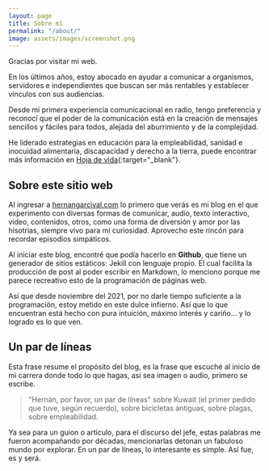 ```yaml
---
layout: page
title: Sobre mí
permalink: "/about/"
image: assets/images/screenshot.png
---
```


Gracias por visitar mi web.

En los últimos años, estoy abocado en ayudar a comunicar a organismos, servidores e independientes que buscan ser más rentables y establecer vínculos con sus audiencias. 

Desde mi primera experiencia comunicacional en radio, tengo preferencia y reconocí que el poder de la comunicación está en la creación de mensajes sencillos y fáciles para todos, alejada del aburrimiento y de la complejidad. 

He liderado estrategias en educación para la empleabilidad, sanidad e inocuidad alimentaria, discapacidad y derecho a la tierra, puede encontrar más información en [Hoja de vida](https://docs.google.com/document/d/e/2PACX-1vTocThIZOZjz5LCNrUduaYCU-LhZip92XnUeXf6k49bIZawuK2YZOkbhO1dvWdphQ/pub){:target="_blank"}.

## Sobre este sitio web

Al ingresar a [hernangarcival.com](https://www.hernangarciaval.com/) lo primero que verás es mi blog en el que experimento con diversas formas de comunicar, audio, texto interactivo, video, contenidos, otros, como una forma de diversión y amor por las hisotrias, siempre vivo para mi curiosidad. Aprovecho este rincón para recordar episodios simpáticos. 

Al iniciar este blog, encontré que podía hacerlo en **Github**, que tiene un generador de sitios estáticos: Jekill con lenguaje propio. El cual facilita la producción de post al poder escribir en Markdown, lo menciono porque me parece recreativo esto de la programación de páginas web. 

Así que desde noviembre del 2021, por no darle tiempo suficiente a la programación,  estoy metido en este dulce infierno. Así que lo que encuentran está hecho con pura intuición, máximo interés y cariño... y lo logrado es lo que ven. 

## Un par de líneas

Esta frase resume el propósito del blog, es la frase que escuché al inicio de mi carrera donde todo lo que hagas, así sea imagen o audio, primero se escribe.

> "Hernán, por favor, un par de líneas" sobre Kuwait (el primer pedido que tuve, según recuerdo), sobre bicicletas antiguas, sobre plagas, sobre empleabilidad. 
 
Ya sea para un guion o artículo, para el discurso del jefe, estas palabras me fueron acompañando por décadas, mencionarlas detonan un fabuloso mundo por explorar. En un par de líneas, lo interesante es simple. Así fue, es y será. 
